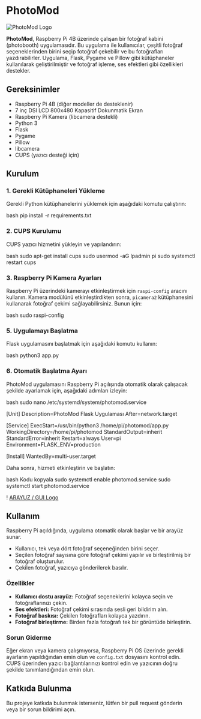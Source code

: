 # PhotoMod

![PhotoMod Logo](https://wearetheartmakers.com/us/images/2024/08/19/photomodLOGO.png)

**PhotoMod**, Raspberry Pi 4B üzerinde çalışan bir fotoğraf kabini (photobooth) uygulamasıdır. Bu uygulama ile kullanıcılar, çeşitli fotoğraf seçeneklerinden birini seçip fotoğraf çekebilir ve bu fotoğrafları yazdırabilirler. Uygulama, Flask, Pygame ve Pillow gibi kütüphaneler kullanılarak geliştirilmiştir ve fotoğraf işleme, ses efektleri gibi özellikleri destekler.

## Gereksinimler

- Raspberry Pi 4B (diğer modeller de desteklenir)
- 7 inç DSI LCD 800x480 Kapasitif Dokunmatik Ekran
- Raspberry Pi Kamera (libcamera destekli)
- Python 3
- Flask
- Pygame
- Pillow
- libcamera
- CUPS (yazıcı desteği için)


## Kurulum

### 1. Gerekli Kütüphaneleri Yükleme

Gerekli Python kütüphanelerini yüklemek için aşağıdaki komutu çalıştırın:

bash 
pip install -r requirements.txt

### 2. CUPS Kurulumu

CUPS yazıcı hizmetini yükleyin ve yapılandırın:

bash
sudo apt-get install cups
sudo usermod -aG lpadmin pi
sudo systemctl restart cups

### 3. Raspberry Pi Kamera Ayarları

Raspberry Pi üzerindeki kamerayı etkinleştirmek için `raspi-config` aracını kullanın. Kamera modülünü etkinleştirdikten sonra, `picamera2` kütüphanesini kullanarak fotoğraf çekimi sağlayabilirsiniz. Bunun için:

bash
sudo raspi-config

### 5. Uygulamayı Başlatma

Flask uygulamasını başlatmak için aşağıdaki komutu kullanın:

bash
python3 app.py

### 6. Otomatik Başlatma Ayarı

PhotoMod uygulamasını Raspberry Pi açılışında otomatik olarak çalışacak şekilde ayarlamak için, aşağıdaki adımları izleyin:

bash
sudo nano /etc/systemd/system/photomod.service

[Unit]
Description=PhotoMod Flask Uygulaması
After=network.target

[Service]
ExecStart=/usr/bin/python3 /home/pi/photomod/app.py
WorkingDirectory=/home/pi/photomod
StandardOutput=inherit
StandardError=inherit
Restart=always
User=pi
Environment=FLASK_ENV=production

[Install]
WantedBy=multi-user.target

Daha sonra, hizmeti etkinleştirin ve başlatın:

bash
Kodu kopyala
sudo systemctl enable photomod.service
sudo systemctl start photomod.service


! [ ARAYUZ / GUI Logo](https://wearetheartmakers.com/us/images/2024/08/19/photomod.jpg)

## Kullanım

Raspberry Pi açıldığında, uygulama otomatik olarak başlar ve bir arayüz sunar. 

- Kullanıcı, tek veya dört fotoğraf seçeneğinden birini seçer.
- Seçilen fotoğraf sayısına göre fotoğraf çekimi yapılır ve birleştirilmiş bir fotoğraf oluşturulur.
- Çekilen fotoğraf, yazıcıya gönderilerek basılır.

### Özellikler

- **Kullanıcı dostu arayüz:** Fotoğraf seçeneklerini kolayca seçin ve fotoğraflarınızı çekin.
- **Ses efektleri:** Fotoğraf çekimi sırasında sesli geri bildirim alın.
- **Fotoğraf baskısı:** Çekilen fotoğrafları kolayca yazdırın.
- **Fotoğraf birleştirme:** Birden fazla fotoğrafı tek bir görüntüde birleştirin.

### Sorun Giderme

Eğer ekran veya kamera çalışmıyorsa, Raspberry Pi OS üzerinde gerekli ayarların yapıldığından emin olun ve `config.txt` dosyasını kontrol edin. CUPS üzerinden yazıcı bağlantılarınızı kontrol edin ve yazıcının doğru şekilde tanımlandığından emin olun.

## Katkıda Bulunma

Bu projeye katkıda bulunmak isterseniz, lütfen bir pull request gönderin veya bir sorun bildirimi açın.
